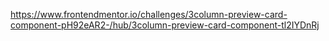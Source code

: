 https://www.frontendmentor.io/challenges/3column-preview-card-component-pH92eAR2-/hub/3column-preview-card-component-tl2IYDnRj
